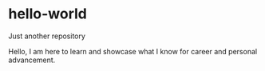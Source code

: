 # hello-world
Just another repository

Hello,
I am here to learn and showcase what I know for career and personal advancement.
